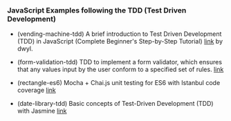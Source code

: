 ### JavaScript Examples following the TDD (Test Driven Development)

- (vending-machine-tdd) A brief introduction to Test Driven Development (TDD) in JavaScript (Complete Beginner's Step-by-Step Tutorial) [link](https://github.com/dwyl/learn-tdd) by dwyl.

- (form-validation-tdd) TDD to implement a form validator, which ensures that any values input by the user conform to a specified set of rules. [link](https://www.sitepoint.com/learning-javascript-test-driven-development-by-example/)

- (rectangle-es6) Mocha + Chai.js unit testing for ES6 with Istanbul code coverage [link](https://medium.com/the-web-tub/mocha-chai-js-unit-testing-for-es6-with-istanbul-code-coverage-11b2a141a446)

- (date-library-tdd) Basic concepts of Test-Driven Development (TDD) with Jasmine [link](https://www.pluralsight.com/guides/front-end-javascript/introduction-to-test-driven-development-in-javascript)
